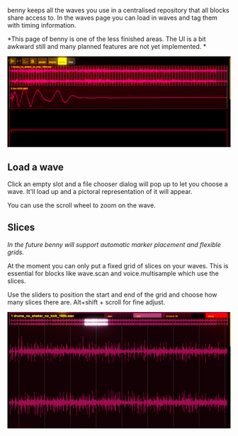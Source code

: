 benny keeps all the waves you use in a centralised repository that all blocks share access to. In the waves page you can load in waves and tag them with timing information.

*This page of benny is one of the less finished areas. The UI is a bit awkward still and many planned features are not yet implemented.
*

![waves page picture](assets/screenshots/waves_page_1.png)

## Load a wave

Click an empty slot and a file chooser dialog will pop up to let you choose a wave. It'll load up and a pictoral representation of it will appear.

You can use the scroll wheel to zoom on the wave.

## Slices

*In the future benny will support automatic marker placement and flexible grids.*

At the moment you can only put a fixed grid of slices on your waves. This is essential for blocks like wave.scan and voice.multisample which use the slices. 

Use the sliders to position the start and end of the grid and choose how many slices there are. Alt+shift + scroll for fine adjust.

![waves slices picture](assets/screenshots/waves_zoomed.png)